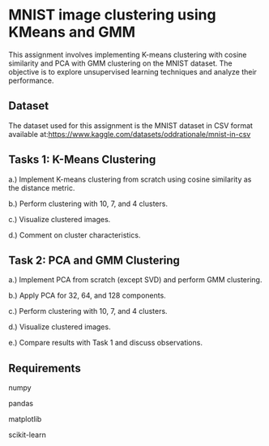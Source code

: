 # MNIST image clustering using KMeans and GMM

This assignment involves implementing K-means clustering with cosine similarity and PCA with GMM clustering on the MNIST dataset. The objective is to explore unsupervised learning techniques and analyze their performance.

## Dataset

The dataset used for this assignment is the MNIST dataset in CSV format 
available at:https://www.kaggle.com/datasets/oddrationale/mnist-in-csv

## Tasks 1: K-Means Clustering

a.) Implement K-means clustering from scratch using cosine similarity as the distance metric.  

b.) Perform clustering with 10, 7, and 4 clusters.  

c.) Visualize clustered images.  

d.) Comment on cluster characteristics.  


## Task 2: PCA and GMM Clustering

a.) Implement PCA from scratch (except SVD) and perform GMM clustering.

b.) Apply PCA for 32, 64, and 128 components.

c.) Perform clustering with 10, 7, and 4 clusters.

d.) Visualize clustered images.

e.) Compare results with Task 1 and discuss observations.

## Requirements
numpy

pandas 

matplotlib

scikit-learn

